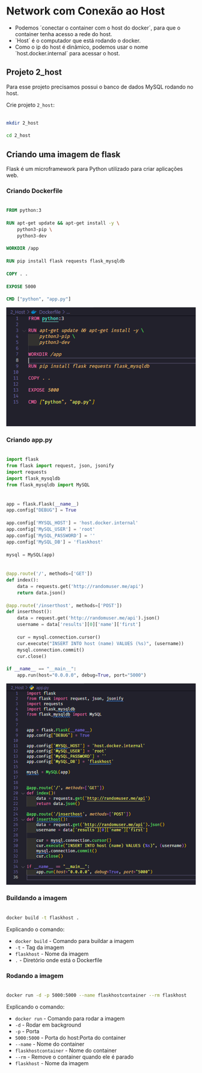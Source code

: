 # Network com Conexão ao Host

- Podemos ´conectar o container com o host do docker´, para que o container tenha acesso a rede do host.
- ´Host´ é o computador que está rodando o docker.	
- Como o ip do host é dinâmico, podemos usar o nome ´host.docker.internal´ para acessar o host.

## Projeto 2_host

Para esse projeto precisamos possui o banco de dados MySQL rodando no host.

Crie projeto `2_host`:

```bash

mkdir 2_host

cd 2_host

```

## Criando uma imagem de flask

Flask é um microframework para Python utilizado para criar aplicações web.

### Criando Dockerfile

```dockerfile

FROM python:3

RUN apt-get update && apt-get install -y \
    python3-pip \
    python3-dev    

WORKDIR /app

RUN pip install flask requests flask_mysqldb

COPY . .

EXPOSE 5000

CMD ["python", "app.py"]

```

![DockerFile](./Imagens/DockerFile2.png)

### Criando app.py

```python

import flask
from flask import request, json, jsonify
import requests
import flask_mysqldb
from flask_mysqldb import MySQL


app = flask.Flask(__name__)
app.config["DEBUG"] = True

app.config['MYSQL_HOST'] = 'host.docker.internal'
app.config['MySQL_USER'] = 'root'
app.config['MySQL_PASSWORD'] = ''
app.config['MySQL_DB'] = 'flaskhost'

mysql = MySQL(app)


@app.route('/', methods=['GET'])
def index():
    data = requests.get('http://randomuser.me/api')
    return data.json()

@app.route('/inserthost', methods=['POST'])
def inserthost():
    data = request.get('http://randomuser.me/api').json()
    username = data['results'][0]['name']['first']

    cur = mysql.connection.cursor()
    cur.execute("INSERT INTO host (name) VALUES (%s)", (username))
    mysql.connection.commit()
    cur.close()

if __name__ == "__main__":
    app.run(host="0.0.0.0", debug=True, port="5000")


```

![app.py](./Imagens/app2.png)

### Buildando a imagem

```bash

docker build -t flaskhost .

```

Explicando o comando:

- `docker build` - Comando para buildar a imagem
- `-t` - Tag da imagem
- `flaskhost` - Nome da imagem
- `.` - Diretório onde está o Dockerfile

### Rodando a imagem

```bash

docker run -d -p 5000:5000 --name flaskhostcontainer --rm flaskhost
```

Explicando o comando:

- `docker run` - Comando para rodar a imagem
- `-d` - Rodar em background
- `-p` - Porta
- `5000:5000` - Porta do host:Porta do container
- `--name` - Nome do container
- `flaskhostcontainer` - Nome do container
- `--rm` - Remove o container quando ele é parado
- `flaskhost` - Nome da imagem


